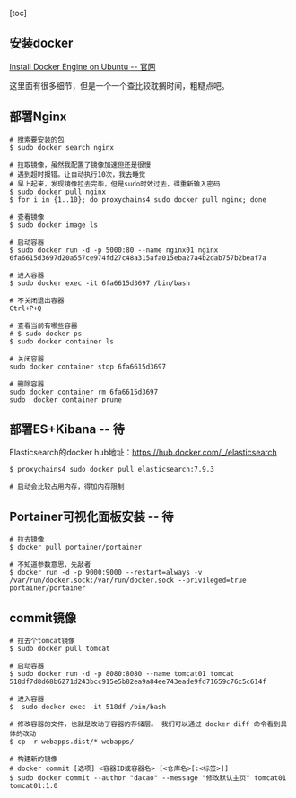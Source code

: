 [toc]

## 安装docker

[Install Docker Engine on Ubuntu -- 官网](https://docs.docker.com/engine/install/ubuntu/)

这里面有很多细节，但是一个一个查比较耽搁时间，粗糙点吧。



## 部署Nginx

```shell
# 搜索要安装的包
$ sudo docker search nginx

# 拉取镜像，虽然我配置了镜像加速但还是很慢
# 遇到超时报错。让自动执行10次，我去睡觉
# 早上起来，发现镜像拉去完毕，但是sudo时效过去，得重新输入密码
$ sudo docker pull nginx
$ for i in {1..10}; do proxychains4 sudo docker pull nginx; done

# 查看镜像
$ sudo docker image ls

# 启动容器
$ sudo docker run -d -p 5000:80 --name nginx01 nginx
6fa6615d3697d20a557ce974fd27c48a315afa015eba27a4b2dab757b2beaf7a

# 进入容器
$ sudo docker exec -it 6fa6615d3697 /bin/bash

# 不关闭退出容器
Ctrl+P+Q

# 查看当前有哪些容器
# $ sudo docker ps
$ sudo docker container ls		

# 关闭容器
sudo docker container stop 6fa6615d3697

# 删除容器
sudo docker container rm 6fa6615d3697
sudo  docker container prune
```



## 部署ES+Kibana -- 待

Elasticsearch的docker hub地址：https://hub.docker.com/_/elasticsearch

```shell
$ proxychains4 sudo docker pull elasticsearch:7.9.3

# 启动会比较占用内存，得加内存限制
```



## Portainer可视化面板安装 -- 待

```shell
# 拉去镜像
$ docker pull portainer/portainer

# 不知道参数意思，先敲者
$ docker run -d -p 9000:9000 --restart=always -v /var/run/docker.sock:/var/run/docker.sock --privileged=true portainer/portainer
```



## commit镜像

```shell
# 拉去个tomcat镜像
$ sudo docker pull tomcat

# 启动容器
$ sudo docker run -d -p 8080:8080 --name tomcat01 tomcat
518df7d8d68b6271d243bcc915e5b82ea9a84ee743eade9fd71659c76c5c614f

# 进入容器
$  sudo docker exec -it 518df /bin/bash

# 修改容器的文件，也就是改动了容器的存储层。 我们可以通过 docker diff 命令看到具体的改动
$ cp -r webapps.dist/* webapps/

# 构建新的镜像
# docker commit [选项] <容器ID或容器名> [<仓库名>[:<标签>]]
$ sudo docker commit --author "dacao" --message "修改默认主页" tomcat01 tomcat01:1.0
```

